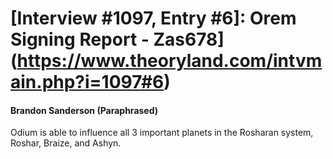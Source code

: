 # [Interview #1097, Entry #6]: Orem Signing Report - Zas678](https://www.theoryland.com/intvmain.php?i=1097#6)

#### Brandon Sanderson (Paraphrased)

Odium is able to influence all 3 important planets in the Rosharan system, Roshar, Braize, and Ashyn.

